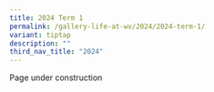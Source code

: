 ```yaml
---
title: 2024 Term 1
permalink: /gallery-life-at-wv/2024/2024-term-1/
variant: tiptap
description: ""
third_nav_title: "2024"
---
```

<p>Page under construction</p>